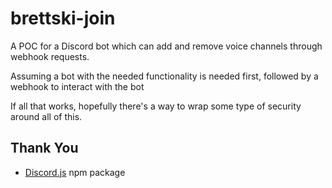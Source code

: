 # brettski-join

A POC for a Discord bot which can add and remove voice channels through webhook requests.

Assuming a bot with the needed functionality is needed first, followed by a webhook to interact with the bot

If all that works, hopefully there's a way to wrap some type of security around all of this.

## Thank You

- [Discord.js](https://www.npmjs.com/package/discord.js) npm package
